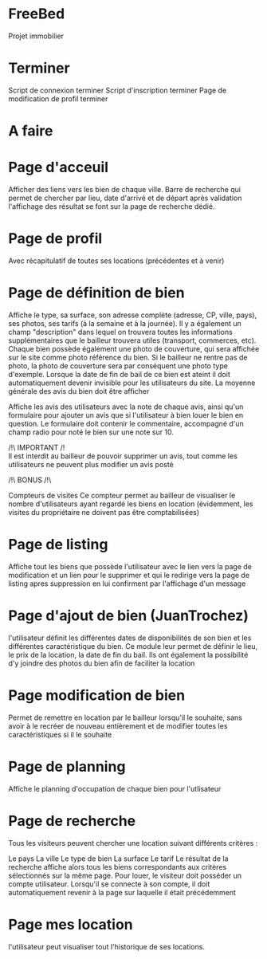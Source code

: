FreeBed
=======

Projet immobilier

Terminer
=======

Script de connexion terminer
Script d'inscription terminer
Page de modification de profil terminer

A faire
=======
Page d'acceuil
=======
 Afficher des liens vers les bien de chaque ville. Barre de recherche qui permet de chercher par lieu, date d'arrivé et de départ après validation l'affichage des résultat se font sur la page de recherche dédié.

Page de profil
=======
Avec récapitulatif de toutes ses locations (précédentes et à venir)

Page de définition de bien
=======
Affiche le type, sa surface, son adresse complète (adresse, CP, ville, pays), ses photos, ses tarifs (à la semaine et à la journée). Il y a également un champ "description" dans lequel on trouvera toutes les informations supplémentaires que le bailleur trouvera utiles (transport, commerces, etc). Chaque bien possède également une photo de couverture, qui sera affichée sur le site comme photo référence du bien. Si le bailleur ne rentre pas de photo, la photo de couverture sera par conséquent une photo type d'exemple. Lorsque la date de fin de bail de ce bien est ateint il doit automatiquement devenir invisible pour les utilisateurs du site. 
La moyenne générale des avis du bien doit être afficher

Affiche les avis des utilisateurs avec la note de chaque avis, ainsi qu'un formulaire pour ajouter un avis que si l'utilisateur à bien louer le bien en question.
Le formulaire doit contenir le commentaire, accompagné d'un champ radio pour noté le bien sur une note sur 10.

/!\ IMPORTANT /!\
Il est interdit au bailleur de pouvoir supprimer un avis, tout comme les utilisateurs ne peuvent plus modifier un avis posté

/!\ BONUS /!\

Compteurs de visites
Ce compteur permet au bailleur de visualiser le nombre d'utilisateurs ayant regardé les biens en location (évidemment, les visites du propriétaire ne doivent pas être comptabilisées)

Page de listing
=======
Affiche tout les biens que possède l'utilisateur avec le lien vers la page de modification et un lien pour le supprimer et qui le redirige vers la page de listing apres suppression en lui confirment par l'affichage d'un message

Page d'ajout de bien (JuanTrochez)
=======
l'utilisateur définit les différentes dates de disponibilités de son bien et les différentes caractéristique du bien. Ce module leur permet de définir le lieu, le prix de la location, la date de fin du bail. Ils ont également la possibilité d'y joindre des photos du bien afin de faciliter la location

Page modification de bien 
=======
Permet de remettre en location par le bailleur lorsqu'il le souhaite, sans avoir à le recréer de nouveau entièrement et de modifier toutes les caractéristiques si il le souhaite

Page de planning 
=======
Affiche le planning d'occupation de chaque bien pour l'utlisateur

Page de recherche
======= 
Tous les visiteurs peuvent chercher une location suivant différents critères :

Le pays
La ville
Le type de bien
La surface
Le tarif
Le résultat de la recherche affiche alors tous les biens correspondants aux critères sélectionnés sur la même page. Pour louer, le visiteur doit posséder un compte utilisateur. Lorsqu'il se connecte à son compte, il doit automatiquement revenir à la page sur laquelle il était précédemment

Page mes location
=======
l'utilisateur peut visualiser tout l'historique de ses locations.


